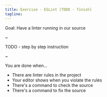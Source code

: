 ```yaml
---
title: Exercise - ESLint [TODO - finish]
tagline:
---
```


<div class="goal"></div>

Goal: Have a linter running in our source

~

TODO - step by step instruction

~


<div class="checklist"></div>

You are done when...

* There are linter rules in the project
* Your editor shows when you violate the rules
* There's a command to check the source
* There's a command to fix the source

